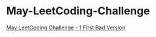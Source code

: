 # May-LeetCoding-Challenge
[May LeetCoding Challenge - 1 First Bad Version](https://medium.com/@xyrot94/may-leetcoding-challenge-1-9d0fe10b4352)  

